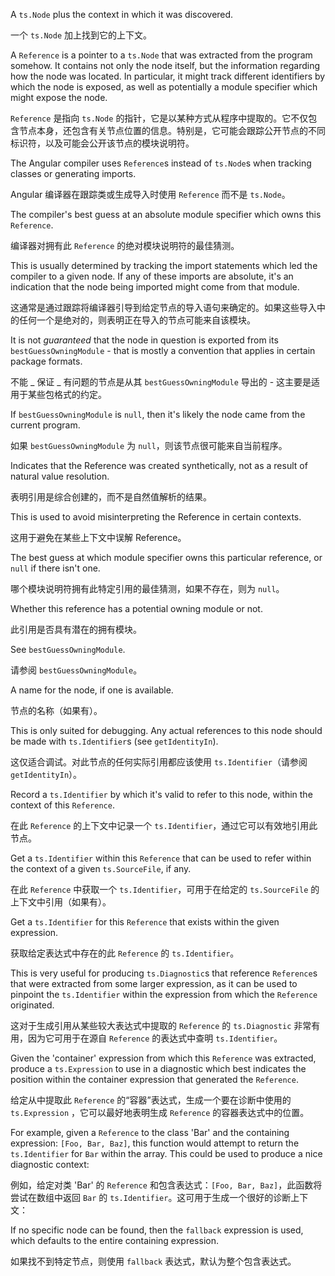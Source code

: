 A `ts.Node` plus the context in which it was discovered.

一个 `ts.Node` 加上找到它的上下文。

A `Reference` is a pointer to a `ts.Node` that was extracted from the program somehow. It
contains not only the node itself, but the information regarding how the node was located. In
particular, it might track different identifiers by which the node is exposed, as well as
potentially a module specifier which might expose the node.

`Reference` 是指向 `ts.Node`
的指针，它是以某种方式从程序中提取的。它不仅包含节点本身，还包含有关节点位置的信息。特别是，它可能会跟踪公开节点的不同标识符，以及可能会公开该节点的模块说明符。

The Angular compiler uses `Reference`s instead of `ts.Node`s when tracking classes or generating
imports.

Angular 编译器在跟踪类或生成导入时使用 `Reference` 而不是 `ts.Node`。

The compiler's best guess at an absolute module specifier which owns this `Reference`.

编译器对拥有此 `Reference` 的绝对模块说明符的最佳猜测。

This is usually determined by tracking the import statements which led the compiler to a given
node. If any of these imports are absolute, it's an indication that the node being imported
might come from that module.

这通常是通过跟踪将编译器引导到给定节点的导入语句来确定的。如果这些导入中的任何一个是绝对的，则表明正在导入的节点可能来自该模块。

It is not _guaranteed_ that the node in question is exported from its `bestGuessOwningModule` -
that is mostly a convention that applies in certain package formats.

不能 _ 保证 _ 有问题的节点是从其 `bestGuessOwningModule` 导出的 -
这主要是适用于某些包格式的约定。

If `bestGuessOwningModule` is `null`, then it's likely the node came from the current program.

如果 `bestGuessOwningModule` 为 `null`，则该节点很可能来自当前程序。

Indicates that the Reference was created synthetically, not as a result of natural value
resolution.

表明引用是综合创建的，而不是自然值解析的结果。

This is used to avoid misinterpreting the Reference in certain contexts.

这用于避免在某些上下文中误解 Reference。

The best guess at which module specifier owns this particular reference, or `null` if there
isn't one.

哪个模块说明符拥有此特定引用的最佳猜测，如果不存在，则为 `null`。

Whether this reference has a potential owning module or not.

此引用是否具有潜在的拥有模块。

See `bestGuessOwningModule`.

请参阅 `bestGuessOwningModule`。

A name for the node, if one is available.

节点的名称（如果有）。

This is only suited for debugging. Any actual references to this node should be made with
`ts.Identifier`s \(see `getIdentityIn`\).

这仅适合调试。对此节点的任何实际引用都应该使用 `ts.Identifier`（请参阅 `getIdentityIn`）。

Record a `ts.Identifier` by which it's valid to refer to this node, within the context of this
`Reference`.

在此 `Reference` 的上下文中记录一个 `ts.Identifier`，通过它可以有效地引用此节点。

Get a `ts.Identifier` within this `Reference` that can be used to refer within the context of a
given `ts.SourceFile`, if any.

在此 `Reference` 中获取一个 `ts.Identifier`，可用于在给定的 `ts.SourceFile`
的上下文中引用（如果有）。

Get a `ts.Identifier` for this `Reference` that exists within the given expression.

获取给定表达式中存在的此 `Reference` 的 `ts.Identifier`。

This is very useful for producing `ts.Diagnostic`s that reference `Reference`s that were
extracted from some larger expression, as it can be used to pinpoint the `ts.Identifier` within
the expression from which the `Reference` originated.

这对于生成引用从某些较大表达式中提取的 `Reference` 的 `ts.Diagnostic`
非常有用，因为它可用于在源自 `Reference` 的表达式中查明 `ts.Identifier`。

Given the 'container' expression from which this `Reference` was extracted, produce a
`ts.Expression` to use in a diagnostic which best indicates the position within the container
expression that generated the `Reference`.

给定从中提取此 `Reference` 的“容器”表达式，生成一个要在诊断中使用的 `ts.Expression`
，它可以最好地表明生成 `Reference` 的容器表达式中的位置。

For example, given a `Reference` to the class 'Bar' and the containing expression:
`[Foo, Bar, Baz]`, this function would attempt to return the `ts.Identifier` for `Bar` within
the array. This could be used to produce a nice diagnostic context:

例如，给定对类 'Bar' 的 `Reference` 和包含表达式：`[Foo, Bar, Baz]`，此函数将尝试在数组中返回
`Bar` 的 `ts.Identifier`。这可用于生成一个很好的诊断上下文：

If no specific node can be found, then the `fallback` expression is used, which defaults to the
entire containing expression.

如果找不到特定节点，则使用 `fallback` 表达式，默认为整个包含表达式。